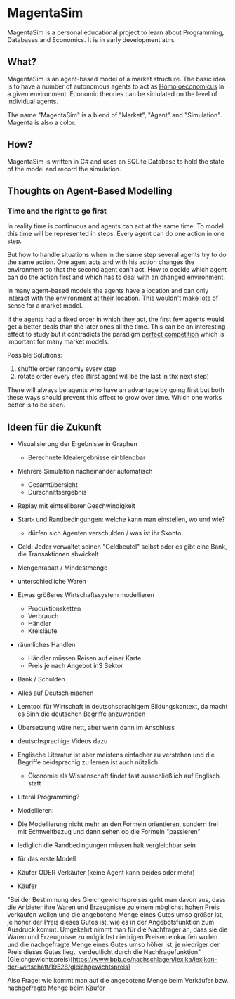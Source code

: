# MagentaSim
MagentaSim is a personal educational project to learn about Programming, Databases and Economics.
It is in early development atm.

## What?
MagentaSim is an agent-based model of a market structure. The basic idea is to have a number of autonomous agents to act as [Homo oeconomicus](https://en.wikipedia.org/wiki/Homo_economicus) in a given environment. Economic theories can be simulated on the level of individual agents.

The name "MagentaSim" is a blend of "Market", "Agent" and "Simulation". Magenta is also a color.

## How?
MagentaSim is written in C# and uses an SQLite Database to hold the state of the model and record the simulation.

## Thoughts on Agent-Based Modelling
### Time and the right to go first
In reality time is continuous and agents can act at the same time. To model this time will be represented in steps. Every agent can do one action in one step.

But how to handle situations when in the same step several agents try to do the same action. One agent acts and with his action changes the environment so that the second agent can't act. How to decide which agent can do the action first and which has to deal with an changed environment.

In many agent-based models the agents have a location and can only interact with the environment at their location. This wouldn't make lots of sense for a market model.

If the agents had a fixed order in which they act, the first few agents would get a better deals than the later ones all the time. This can be an interesting effect to study but it contradicts the paradigm [perfect competition](https://en.wikipedia.org/wiki/Perfect_competition) which is important for many market models.

Possible Solutions:
 1. shuffle order randomly every step
 2. rotate order every step (first agent will be the last in thx next step)

There will always be agents who have an advantage by going first but both these ways should prevent this effect to grow over time. Which one works better is to be seen.


## Ideen für die Zukunft
 - Visualisierung der Ergebnisse in Graphen
	- Berechnete Idealergebnisse einblendbar
 - Mehrere Simulation nacheinander automatisch
	- Gesamtübersicht
	- Durschnittsergebnis
 - Replay mit eintsellbarer Geschwindigkeit
 - Start- und Randbedingungen: welche kann man einstellen, wo und wie?
	- dürfen sich Agenten verschulden / was ist ihr Skonto
 - Geld: Jeder verwaltet seinen "Geldbeutel" selbst oder es gibt eine Bank, die Transaktionen abwickelt 
 - Mengenrabatt / Mindestmenge
 - unterschiedliche Waren
 - Etwas größeres Wirtschaftssystem modellieren
	- Produktionsketten
	- Verbrauch
	- Händler
	- Kreisläufe
 - räumliches Handlen
	- Händler müssen Reisen auf einer Karte
	- Preis je nach Angebot inS Sektor
 - Bank / Schulden

 - Alles auf Deutsch machen
  - Lerntool für Wirtschaft in deutschsprachigem Bildungskontext, da macht es Sinn die deutschen Begriffe anzuwenden
   - Übersetzung wäre nett, aber wenn dann im Anschluss
  - deutschsprachige Videos dazu
  - Englische Literatur ist aber meistens einfacher zu verstehen und die Begriffe beidsprachig zu lernen ist auch nützlich
    - Ökonomie als Wissenschaft findet fast ausschließlich auf Englisch statt
- Literal Programming?
 
 - Modellieren:
  - Die Modellierung nicht mehr an den Formeln orientieren, sondern frei mit Echtweltbezug und dann sehen ob die Formeln "passieren"
  - lediglich die Randbedingungen müssen halt vergleichbar sein
  
  - für das erste Modell
   - Käufer ODER Verkäufer (keine Agent kann beides oder mehr)
   - Käufer

   "Bei der Bestimmung des Gleichgewichtspreises geht man davon aus, dass die Anbieter ihre Waren und Erzeugnisse zu einem möglichst hohen Preis
    verkaufen wollen und die angebotene Menge eines Gutes umso größer ist, je höher der Preis dieses Gutes ist, wie es in der Angebotsfunktion 
	zum Ausdruck kommt. Umgekehrt nimmt man für die Nachfrager an, dass sie die Waren und Erzeugnisse zu möglichst niedrigen Preisen 
	einkaufen wollen und die nachgefragte Menge eines Gutes umso höher ist, je niedriger der Preis dieses Gutes liegt, 
	verdeutlicht durch die Nachfragefunktion"
   (Gleichgewichtspreis)[https://www.bpb.de/nachschlagen/lexika/lexikon-der-wirtschaft/19528/gleichgewichtspreis]

   Also Frage: wie kommt man auf die angebotene Menge beim Verkäufer bzw. nachgefragte Menge beim Käufer